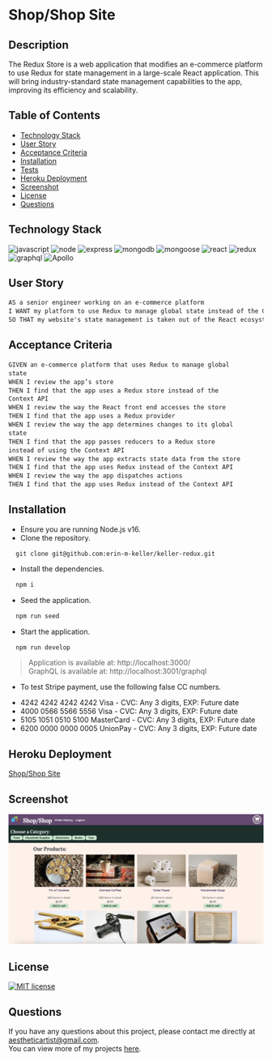 # Shop/Shop Site

## Description

The Redux Store is a web application that modifies an e-commerce platform to use Redux for state management in a large-scale React application. This will bring industry-standard state management capabilities to the app, improving its efficiency and scalability.

  ## Table of Contents
  * [Technology Stack](#technology-stack)
  * [User Story](#user-story)
  * [Acceptance Criteria](#acceptance-criteria)
  * [Installation](#installation)
  * [Tests](#tests)
  * [Heroku Deployment](#heroku-deployment)
  * [Screenshot](#screenshot)
  * [License](#license)
  * [Questions](#questions)


## Technology Stack

![javascript](https://img.shields.io/badge/-JavaScript-61DAFB?color=red&style=flat)
![node](https://img.shields.io/badge/-Node.js-61DAFB?color=orange&style=flat)
![express](https://img.shields.io/badge/-Express.js-61DAFB?color=yellow&style=flat)
![mongodb](https://img.shields.io/badge/-MongoDB-61DAFB?color=green&style=flat)
![mongoose](https://img.shields.io/badge/-Mongoose-61DAFB?color=blue&style=flat)
![react](https://img.shields.io/badge/-React-61DAFB?color=purple&style=flat)
![redux](https://img.shields.io/badge/-Redux-61DAFB?color=indigo&style=flat)
![graphql](https://img.shields.io/badge/-GraphQL-61DAFB?color=violet&style=flat)
![Apollo](https://img.shields.io/badge/-Apollo-61DAFB?color=red&style=flat)

## User Story

```md
AS a senior engineer working on an e-commerce platform
I WANT my platform to use Redux to manage global state instead of the Context API
SO THAT my website's state management is taken out of the React ecosystem
```

## Acceptance Criteria

```md
GIVEN an e-commerce platform that uses Redux to manage global  
state
WHEN I review the app’s store
THEN I find that the app uses a Redux store instead of the  
Context API
WHEN I review the way the React front end accesses the store
THEN I find that the app uses a Redux provider
WHEN I review the way the app determines changes to its global  
state
THEN I find that the app passes reducers to a Redux store  
instead of using the Context API
WHEN I review the way the app extracts state data from the store
THEN I find that the app uses Redux instead of the Context API
WHEN I review the way the app dispatches actions
THEN I find that the app uses Redux instead of the Context API
```

## Installation
  * Ensure you are running Node.js v16.  
  * Clone the repository.
  ```
    git clone git@github.com:erin-m-keller/keller-redux.git
  ```
  * Install the dependencies.
  ```bash
    npm i 
  ```
  * Seed the application.
  ```bash
    npm run seed
  ```
  * Start the application.
  ```md
    npm run develop
  ```
  > Application is available at: http://localhost:3000/  
  > GraphQL is available at: http://localhost:3001/graphql  

  * To test Stripe payment, use the following false CC numbers.
  - 4242 4242 4242 4242	Visa - CVC: Any 3 digits, EXP: Future date
  - 4000 0566 5566 5556	Visa - CVC: Any 3 digits, EXP: Future date
  - 5105 1051 0510 5100	MasterCard - CVC: Any 3 digits, EXP: Future date
  - 6200 0000 0000 0005	UnionPay - CVC: Any 3 digits, EXP: Future date

## Heroku Deployment

[Shop/Shop Site](https://keller-redux-6960698a5b38.herokuapp.com/)

## Screenshot

![shopShopScreenshot](./client/src/assets/images/finished-product.png)

## License

[![MIT license](https://img.shields.io/badge/License-MIT-purple.svg)](https://lbesson.mit-license.org/)

## Questions

If you have any questions about this project, please contact me directly at [aestheticartist@gmail.com](aestheticartist@gmail.com).  
You can view more of my projects [here](https://github.com/erin-m-keller).
